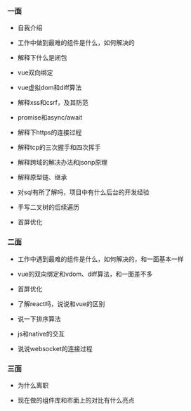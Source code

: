 ### 一面

+ 自我介绍

+ 工作中做到最难的组件是什么，如何解决的

+ 解释下什么是闭包

+ vue双向绑定

+ vue虚拟dom和diff算法

+ 解释xss和csrf，及其防范

+ promise和async/await

+ 解释下https的连接过程

+ 解释tcp的三次握手和四次挥手

+ 解释跨域的解决办法和jsonp原理

+ 解释原型链、继承

+ 对sql有所了解吗，项目中有什么后台的开发经验

+ 手写二叉树的后续遍历

+ 首屏优化

### 二面

+ 工作中遇到最难的组件是什么，如何解决的，和一面基本一样

+ vue的双向绑定和vdom、diff算法，和一面差不多

+ 首屏优化

+ 了解react吗，说说和vue的区别

+ 说一下排序算法

+ js和native的交互

+ 说说websocket的连接过程

### 三面

+ 为什么离职

+ 现在做的组件库和市面上的对比有什么亮点
